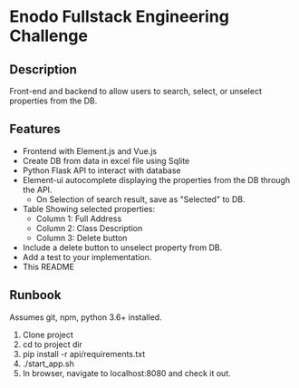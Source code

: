 # Enodo Fullstack Engineering Challenge

## Description


Front-end and backend to allow users to search, select, or unselect properties from the DB.

## Features

- Frontend with Element.js and Vue.js
- Create DB from data in excel file using Sqlite
- Python Flask API to interact with database
- Element-ui autocomplete displaying the properties from the DB through the API.
  - On Selection of search result, save as "Selected" to DB.
- Table Showing selected properties:
  - Column 1: Full Address
  - Column 2: Class Description
  - Column 3: Delete button
- Include a delete button to unselect property from DB.
- Add a test to your implementation.
- This README

## Runbook

Assumes git, npm, python 3.6+ installed. 

1. Clone project
2. cd to project dir
3. pip install -r api/requirements.txt
4. ./start_app.sh
5. In browser, navigate to localhost:8080 and check it out.

